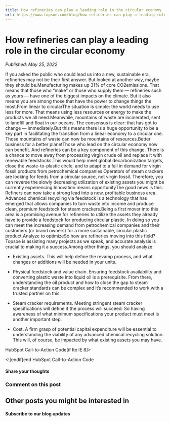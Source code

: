 ```yaml
---
title: How refineries can play a leading role in the circular economy
url: https://www.topsoe.com/blog/how-refineries-can-play-a-leading-role-in-the-circular-economy#main-content
---
```


# How refineries can play a leading role in the circular economy

*Published: May 25, 2022*

If you asked the public who could lead us into a new, sustainable era, refineries may not be their first answer. But looked at another way, maybe they should be.Manufacturing makes up 31% of core CO2emissions. That means that those who “make” or those who supply them — refineries such as yours — have one of the biggest impacts on the climate. But it also means you are among those that have the power to change things the most.From linear to circularThe situation is simple: the world needs to use less for more. That means using less resources or energy to make the products we all need.Meanwhile, mountains of waste are incinerated, sent to landfill and float in our oceans. The consensus is clear: that has got to change — immediately.But this means there is a huge opportunity to be a key part in facilitating the transition from a linear economy to a circular one. Those mountains of waste can now be mountains of resources.Better business for a better planetThose who lead on the circular economy now can benefit. And refineries can be a key component of this change. There is a chance to move away from processing virgin crude oil and replace it with renewable feedstocks.This would help meet global decarbonization targets, close the waste-to-plastic circle, and to adapt to a fall in demand for virgin fossil products from petrochemical companies.Operators of steam crackers are looking for feeds from a circular source, not virgin fossil. Therefore, you can reverse the slowly decreasing utilization of existing assets you might be currently experiencing.Innovation means opportunityThe good news is this: Refiners can now take a strong lead into a new, profitable business area. Advanced chemical recycling via feedstock is a technology that has emerged that allows companies to turn waste into income and produce clean, premium feedstock for steam crackers.Being a first mover into this area is a promising avenue for refineries to utilize the assets they already have to provide a feedstock for producing circular plastic. In doing so you can meet the increasing demand from petrochemical companies and their customers (or brand owners) for a more sustainable, circular plastic product.Analyze to optimizeSo how are refineries moving into this field? Topsoe is assisting many projects as we speak, and accurate analysis is crucial to making it a success.Among other things, you should analyze:

- Existing assets. This will help define the revamp process, and what changes or additions will be needed in your units.
- Physical feedstock and value chain. Ensuring feedstock availability and converting plastic waste into liquid oil is a prerequisite. From there, understanding the oil product and how to close the gap to steam cracker standards can be complex and it’s recommended to work with a trusted partner on this.
- Steam cracker requirements. Meeting stringent steam cracker specifications will define if the process will succeed. So having awareness of what minimum specifications your product must meet is another important step.

- Cost. A firm grasp of potential capital expenditure will be essential to understanding the viability of any advanced chemical recycling solution. This will, of course, be impacted by what existing assets you may have.

HubSpot Call-to-Action Code[if lte IE 8]><div id="hs-cta-ie-element"></div><![endif][](https://cta-redirect.hubspot.com/cta/redirect/2115834/ee2dd762-c824-4515-94b0-1803ba3358fc)end HubSpot Call-to-Action Code

#### Share your thoughts

### Comment on this post

## Other posts you might be interested in

#### Subscribe to our blog updates